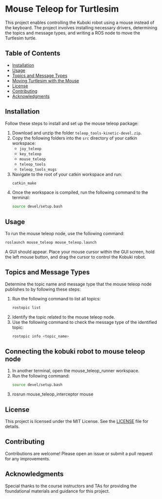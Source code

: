 
# Mouse Teleop for Turtlesim

This project enables controlling the Kuboki robot using a mouse instead of the keyboard. The project involves installing necessary drivers, determining the topics and message types, and writing a ROS node to move the Turtlesim turtle.

## Table of Contents

- [Installation](#installation)
- [Usage](#usage)
- [Topics and Message Types](#topics-and-message-types)
- [Moving Turtlesim with the Mouse](#moving-turtlesim-with-the-mouse)
- [License](#license)
- [Contributing](#contributing)
- [Acknowledgments](#acknowledgments)

## Installation

Follow these steps to install and set up the mouse teleop package:

1. Download and unzip the folder `teleop_tools-kinetic-devel.zip`.
2. Copy the following folders into the `src` directory of your catkin workspace:
    - `joy_teleop`
    - `key_teleop`
    - `mouse_teleop`
    - `teleop_tools`
    - `teleop_tools_msgs`
3. Navigate to the root of your catkin workspace and run:
    ```bash
    catkin_make
    ```
4. Once the workspace is compiled, run the following command to the terminal:
    ```bash
    source devel/setup.bash
    ```

## Usage

To run the mouse teleop node, use the following command:

```bash
roslaunch mouse_teleop mouse_teleop.launch
```

A GUI should appear. Place your mouse cursor within the GUI screen, hold the left mouse button, and drag the cursor to control the Kobuki robot.

## Topics and Message Types

Determine the topic name and message type that the mouse teleop node publishes to by following these steps:

1. Run the following command to list all topics:
    ```bash
    rostopic list
    ```
2. Identify the topic related to the mouse teleop node.
3. Use the following command to check the message type of the identified topic:
    ```bash
    rostopic info <topic_name>
    ```
## Connecting the kobuki robot to mouse teleop node
1. In another terminal, open the mouse_teleop_runner workspace.
2. Run the following command:
    ```bash
    source devel/setup.bash
    ```
3. rosrun mouse_teleop_interceptor mouse

## License

This project is licensed under the MIT License. See the [LICENSE](LICENSE) file for details.

## Contributing

Contributions are welcome! Please open an issue or submit a pull request for any improvements.

## Acknowledgments

Special thanks to the course instructors and TAs for providing the foundational materials and guidance for this project.
